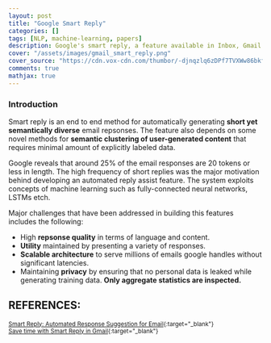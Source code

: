 ```yaml
---
layout: post
title: "Google Smart Reply"
categories: []
tags: [NLP, machine-learning, papers]
description: Google's smart reply, a feature available in Inbox, Gmail and Allo, saves time by suggesting quick responses to the messages. This feature already drives 12% of replies over mobile devices.
cover: "/assets/images/gmail_smart_reply.png"
cover_source: "https://cdn.vox-cdn.com/thumbor/-djnqzlq6zDPf7TVXWw86bkfpKk=/0x0:577x397/1200x800/filters:focal(243x153:335x245)/cdn.vox-cdn.com/uploads/chorus_image/image/54826065/gmail_smart_reply.0.png"
comments: true
mathjax: true
---
```


### Introduction
Smart reply is an end to end method for automatically generating **short yet semantically diverse** email repsonses. The feature also depends on some novel methods for **semantic clustering of user-generated content** that requires minimal amount of explicitly labeled data.

Google reveals that around 25% of the email responses are 20 tokens or less in length. The high frequency of short replies was the major motivation behind developing an automated reply assist feature. The system exploits concepts of machine learning such as fully-connected neural networks, LSTMs etch.

Major challenges that have been addressed in building this features includes the following:

* High **repsonse quality** in terms of language and content.
* **Utility** maintained by presenting a variety of responses.
* **Scalable architecture** to serve millions of emails google handles without significant latencies.
* Maintaining **privacy** by ensuring that no personal data is leaked while generating training data. **Only aggregate statistics are inspected.**




## REFERENCES:

<small>[Smart Reply: Automated Response Suggestion for Email](https://ai.google/research/pubs/pub45189){:target="_blank"}</small><br>
<small>[Save time with Smart Reply in Gmail](https://www.blog.google/products/gmail/save-time-with-smart-reply-in-gmail/){:target="_blank"}</small>